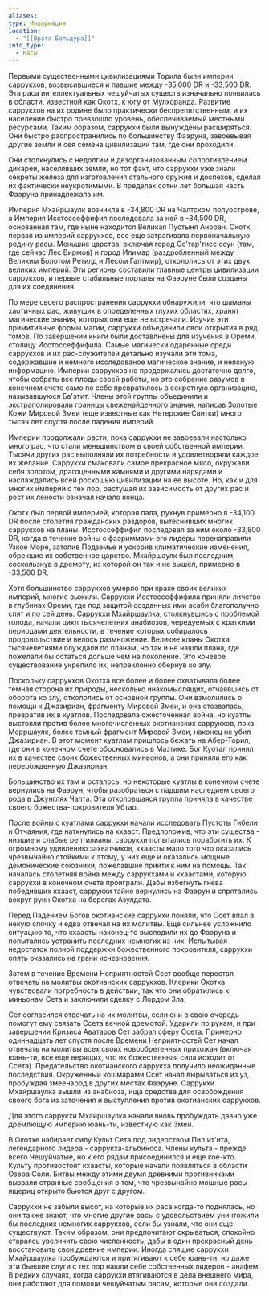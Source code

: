 ```yaml
---
aliases: 
type: Информация
location:
  - "[[Врата Бальдура]]"
info_type:
  - Расы
---
```


Первыми существенными цивилизациями Торила были империи саррукхов, возвысившиеся и павшие между -35,000 DR и -33,500 DR. Эта раса интеллектуальных чешуйчатых существ изначально появилась в области, известной как Окотх, к югу от Мулхоранда. Развитие саррукхов на их родине было практически беспрепятственным, и их население быстро превзошло уровень, обеспечиваемый местными ресурсами. Таким образом, саррукхи были вынуждены расширяться. Они быстро распространились по большинству Фаэруна, завоевывая другие земли и сея семена цивилизации там, где они проходили.

Они столкнулись с недолгим и дезорганизованным сопротивлением дикарей, населявших земли, но тот факт, что саррукхи уже знали секреты железа для изготовления стального оружия и доспехов, сделал их фактически неукротимыми. В пределах сотни лет большая часть Фаэруна принадлежала им.

Империя Мхайршаулк возникла в -34,800 DR на Чалтском полуострове, а Империя Исстоссеффифил последовала за ней в -34,500 DR, основанная там, где ныне находится Великая Пустыня Анорач. Окотх, первая из империй саррукхов, все еще затрагивала первоначальную родину расы. Меньшие царства, включая город Сс'тар'тисс'ссун (там, где сейчас Лес Вирмов) и город Илимар (раздробленный между Великим Болотом Ретилд и Лесом Галтмир), откололись от этих двух великих империй. Эти регионы составили главные центры цивилизации саррукхов, и первые стабильные порталы на Фаэруне были созданы для их соединения.

По мере своего распространения саррукхи обнаружили, что шаманы хаотичных рас, живущих в определенных глухих областях, хранят магические знания, которых они еще не встречали. Изучив эти примитивные формы магии, саррукхи объединили свои открытия в ряд томов. По завершении книги были доставлнены для изучения в Ореми, столицу Исстоссеффифила. Самые магически одаренные среди саррукхов и их рас-служителей детально изучали эти тома, содержавшие и немного исследованое магическое знание, и неясную информацию. Империи саррукхов не продержались достаточно долго, чтобы собрать все плоды своей работы, но это собрание разумов в конечном счете само по себе превратилось в секретную организацию, называвшуюся Ба'этит. Члены этой группы объединили и экстраполировали границы свеженайденного знания, написав Золотые Кожи Мировой Змеи (еще известные как Нетерские Свитки) много тысяч лет спустя после падения империй.

Империи продолжали расти, пока саррукхи не завоевали настолько много рас, что стали меньшинством в своей собственной империи. Тысячи других рас выполняли их потребности и удовлетворяли каждое их желание. Саррукхи смаковали самое прекрасное мясо, окружали себя золотом, драгоценными камнями и другими нарядами и наслаждались всей роскошью цивилизации на ее высоте. Но, как и для многих империй с тех пор, растущая их зависимость от других рас и рост их лености означал начало конца.

Окотх был первой империей, которая пала, рухнув примерно в -34,100 DR после столетия гражданских раздоров, вытеснивших многих саррукхов на планы. Исстоссеффифил последовал за ним около -33,800 DR, когда в течение войны с фаэриммами его лидеры перенаправили Узкое Море, затопив Подземье и ускорив климатические изменения, обрекшие их собственное царство. Мхайршаулк был последним, соскользнув в дремоту, из которой он так и не вышел, примерно в -33,500 DR.

Хотя большинство саррукхов умерло при крахе своих великих империй, многие выжили. Саррукхи Исстоссеффифила приняли личство в глубинах Ореми, где под защитой созданных ими асаби благополучно спят и по сей день. Саррукхи Мхайршаулка, столкнувшись с проблемой голода, начали цикл тысячелетних анабиозов, чередуемых с краткими периодами
деятельности, в течение которых собиралось продовольствие и велось размножение. Великие кланы Окотха тысячелетиями блуждали по планам, но так и не нашли плана, где пожелали бы остаться дольше чем на поколение. Это кочевое существование укрепило их, непреклонно обернув ко злу.

Поскольку саррукхов Окотха все более и более охватывала более темная сторона их природы, несколько инакомыслящих, отчаявшись от оборота ко злу, откололись от основной группы. Они взмолились о помощи к Джазириан, фрагменту Мировой Змеи, и она отозвалась, превратив их в куатлов. Последовала ожесточенная война, но куатлы выстояли против более многочисленных окотианских саррукхов, пока Мерршаулк, более темный фрагмент Мировой Змеи, наконец не убил Джазириан. В этот момент куатлам пришлось бежать на Абер-Торил, где они в конечном счете обосновались в Мазтике. Бог Куотал принял их в качестве своих божественных миньонов, а они приняли его как перерожденную Джазириан.

Большинство их там и осталось, но некоторые куатлы в конечном счете вернулись на Фаэрун, чтобы разобраться с падшим наследием своего рода в Джунглях Чалта. Эта отколовшаяся группа приняла в качестве своего божества-покровителя Убтао.

После войны с куатлами саррукхи начали исследовать Пустоты Гибели и Отчаяния, где наткнулись на кхааст. Предположив, что эти существа - низшие и слабые рептилианы, саррукхи попытались поработить их. К огромному удивлению захватчиков, кхаасты мало того что оказались чрезвычайно стойкими к этому, у них еще и оказались мощные демонические союзники, пожелавшие прийти к ним на помощь. Так началась столетняя война между саррукхами и кхаастами, которую саррукхи в конечном счете проиграли. Дабы избегнуть гнева победивших кхааст, саррукхи тайно вернулись на Фаэрун и спрятались вокруг руин Окотха на берегах Азулдата.

Перед Падением Богов окотианские саррукхи поняли, что Ссет впал в некую спячку и едва отвечал на их молитвы. Еще сильнее усложнило ситуацию то, что кхаасты наконец-то выследили их до Фаэруна и попытались устранить последних немногих из них. Испытывая недостаток полной поддержки божественного покровителя, саррукхи опять оказались на грани исчезновения.

Затем в течение Времени Неприятностей Ссет вообще перестал отвечать на молитвы окотианских саррукхов. Клерики Окотха чувствовали потребность в действии, так что они обратились к миньонам Сета и заключили сделку с Лордом Зла.

Сет согласился отвечать на их молитвы, если они в свою очередь помогут ему связать Ссета вечной дремотой. Ударили по рукам, и при завершении Кризиса Аватаров Сет забрал сферу Ссета. Примерно одиннадцать лет спустя после Времени Неприятностей Сет начал отвечать на молитвы всех своих новообретенных прихожан (включая юань-ти, все еще верящих, что
их божественная сила исходит от Ссета). Предательство окотианского саррукха получило неожиданные последствия. Окруженный кошмарами Ссет начал вырываться из уз, пробуждая змеенарод в других местах Фаэруне. Саррукхи Мхайршаулка вышли из анабиоза, ища средства для освобождения своего бога из заточения и выступления против окотианских саррукхов.

Для этого саррукхи Мхайршаулка начали вновь пробуждать давно уже дремлющую империю юань-ти, известную как Змеи.

В Окотхе набирает силу Культ Сета под лидерством Пил'ит'ита, легендарного лидера - саррукха-альбиноса. Члены культа - прежде всего Чешуйчатые, но к его рядам присоединился и еще кое-кто. Культу противостоят кхаасты, которые начали появляться в области Озера Соли. Битвы между этими двумя древними противниками вызвали странные сообщения о том, что чрезвычайно мощные расы ящериц открыто бьются друг с другом.

Саррукхи не забыли высот, на которые их раса когда-то поднялась, но они также знают, что многие другие расы с удовольствием уничтожили бы последних немногих саррукхов, если бы узнали, что они еще существуют. Таким образом, они предпочитают скрываться, спокойно стараясь увеличить свою численность, дабы в один прекрасный день восстановить свои древние империи. Иногда спящие саррукхи Мхайршаулка пробуждаются и притягивают к себе юань-ти, но даже эти бывшие слуги с тех пор нашли себе собственных лидеров - анафем. В редких случаях, когда саррукхи втягиваются в дела внешнего мира, они работают для помощи чешуйчатым расам, которые они создали.